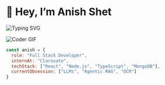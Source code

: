 # 👋 Hey, I’m Anish Shet

![Typing SVG](https://readme-typing-svg.demolab.com?font=Fira+Code&size=24&pause=1000&color=58A6FF&center=true&vCenter=true&width=435&lines=Full+Stack+Developer;AI+Enthusiast;React+%7C+Node+%7C+LLMs+%7C+TS;Intern+%40+Clarovate)

![Coder GIF](https://media.giphy.com/media/qgQUggAC3Pfv687qPC/giphy.gif)

```js
const anish = {
  role: "Full Stack Developer",
  internAt: "Clarovate",
  techStack: ["React", "Node.js", "TypeScript", "MongoDB"],
  currentObsession: ["LLMs", "Agentic RAG", "OCR"]
}
